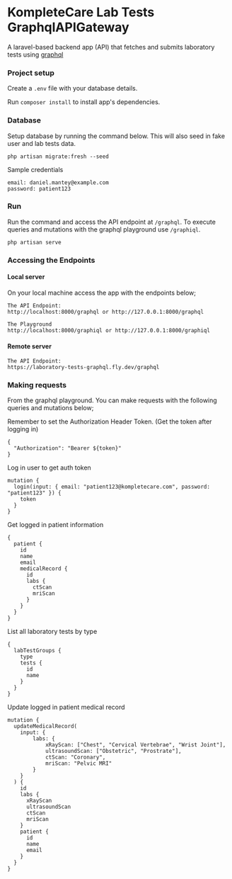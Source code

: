 # KompleteCare Lab Tests GraphqlAPIGateway
A laravel-based backend app (API) that fetches and submits laboratory tests using [graphql](https://graphql.org/)


### Project setup
Create a ```.env``` file with your database details.

Run ```composer install``` to install app's dependencies.

### Database
Setup database by running the command below. 
This will also seed in fake user and lab tests data.
```
php artisan migrate:fresh --seed
```

Sample credentials
```
email: daniel.mantey@example.com
password: patient123
```

### Run
Run the command and access the API endpoint at `/graphql`. 
To execute queries and mutations with the graphql playground use `/graphiql`.
```
php artisan serve
```

### Accessing the Endpoints 
#### Local server 
On your local machine access the app with the endpoints below;
```
The API Endpoint:
http://localhost:8000/graphql or http://127.0.0.1:8000/graphql

The Playground
http://localhost:8000/graphiql or http://127.0.0.1:8000/graphiql
```

#### Remote server
```
The API Endpoint:
https://laboratory-tests-graphql.fly.dev/graphql
```

### Making requests
From the graphql playground. You can make requests with the following queries and mutations below;

Remember to set the Authorization Header Token. (Get the token after logging in)
```
{
  "Authorization": "Bearer ${token}"
}
```

Log in user to get auth token
```
mutation {
  login(input: { email: "patient123@kompletecare.com", password: "patient123" }) {
    token
  }
}
```

Get logged in patient information
```
{
  patient {
    id
    name
    email
    medicalRecord {
      id
      labs {
        ctScan
        mriScan
      }
    }
  }
}
```

List all laboratory tests by type
```
{
  labTestGroups {
    type
    tests {
      id
      name
    }
  }
}
```

Update logged in patient medical record
```
mutation {
  updateMedicalRecord(
    input: {
    	labs: {
            xRayScan: ["Chest", "Cervical Vertebrae", "Wrist Joint"], 
            ultrasoundScan: ["Obstetric", "Prostrate"], 
            ctScan: "Coronary",  
            mriScan: "Pelvic MRI"
    	}
    }
  ) {
    id
    labs {
      xRayScan
      ultrasoundScan
      ctScan
      mriScan
    }
    patient {
      id
      name
      email
    }
  }
}
```